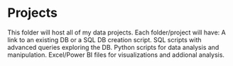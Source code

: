 # Projects
This folder will host all of my data projects.
Each folder/project will have:
A link to an existing DB or a SQL DB creation script.
SQL scripts with advanced queries exploring the DB.
Python scripts for data analysis and manipulation.
Excel/Power BI files for visualizations and addional analysis.

